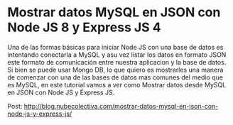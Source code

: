 # Mostrar datos MySQL en JSON con Node JS 8 y Express JS 4 
Una de las formas básicas para iniciar Node JS con una base de datos es intentando conectarla a MySQL y asu vez listar los datos en formato JSON este formato de comunicación entre nuestra aplicacion y la base de datos. Si bien se puede usar Mongo DB, lo que quiero es mostrarles una manera de comenzar con una de las bases de datos más comunes del medio que es MySQL, en este tutorial vamos a ver como Mostrar datos  desde MySQL en JSON con Node JS y Express JS. 

Post: http://blog.nubecolectiva.com/mostrar-datos-mysql-en-json-con-node-js-y-express-js/ 
